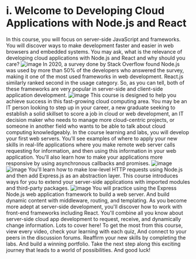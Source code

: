 # i.	Welcome to Developing Cloud Applications with Node.js and React

In this course, you will focus on server-side JavaScript and frameworks.
You will discover ways to make development faster and easier in web browsers and embedded systems.
You may ask, what is the relevance of developing cloud applications with Node.js and React and why should you care?
![image](https://user-images.githubusercontent.com/41387907/135739339-b7d4f4a5-233e-484d-8d91-ec659f6012e5.png)
In 2020, a survey done by Stack Overflow found Node.js was used by more than 50% of the developers who answered the survey, making it one of the most used frameworks in web development.
React.js similarly ranked second in the usage category.
So, as you can tell, both of these frameworks are very popular in server-side and client-side application development.
![image](https://user-images.githubusercontent.com/41387907/135739358-3567747b-3d67-4f64-ae94-a9cb4d711507.png)
This course is designed to help you achieve success in this fast-growing cloud computing
area.
You may be an IT person looking to step up in your career, a new graduate seeking to establish a solid skillset to score a job in cloud or web development, an IT decision maker who needs to manage more cloud-centric projects, or someone in another field who wants to be able to talk about cloud computing knowledgeably.
In the course learning and labs, you will develop your first web servers.
You'll see examples of where to apply your new skills in real-life applications where you make remote web server calls requesting for information, and then using this information in your web application.
You'll also learn how to make your applications more responsive by using asynchronous callbacks and promises.
![image](https://user-images.githubusercontent.com/41387907/135739368-f6879722-4ab8-4670-966c-83b871ed095c.png)
![image](https://user-images.githubusercontent.com/41387907/135739370-c1186f67-2c16-4629-8f8c-66ebbd8a9ebc.png)
You'll learn how to make low-level HTTP requests using Node.js and then add Express.js
as an abstraction layer.
This course introduces ways for you to extend your server-side applications with imported modules and third-party packages.
![image](https://user-images.githubusercontent.com/41387907/135739378-fcf98c0c-67ad-4aeb-bd67-4b349f7067c5.png)
You will practice using the Express Node.js web application framework to build a web server.
And build dynamic content with middleware, routing, and templating.
As you become more adept at server-side development, you'll discover how to work with front-end frameworks including React.
You'll combine all you know about server-side cloud app development to request, receive, and dynamically change information.
Lots to cover here!
To get the most from this course, view every video, check your learning with each quiz,
And connect to your peers in the discussion forums.
Reaffirm your new skills by completing the labs.
And build a winning portfolio.
Take the next step along this exciting journey that leads to a world of possibilities.
And good luck!
